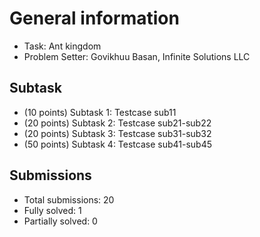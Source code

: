 # General information
- Task: Ant kingdom
- Problem Setter: Govikhuu Basan, Infinite Solutions LLC 

## Subtask
- (10 points) Subtask 1: Testcase sub11
- (20 points) Subtask 2: Testcase sub21-sub22
- (20 points) Subtask 3: Testcase sub31-sub32
- (50 points) Subtask 4: Testcase sub41-sub45

## Submissions
- Total submissions: 20
- Fully solved: 1
- Partially solved: 0
